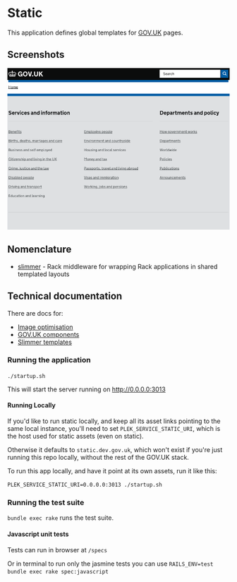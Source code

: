 # Static

This application defines global templates for [GOV.UK](https://www.gov.uk) pages.

## Screenshots

![screenshot](/doc/screenshot.png?raw=true)


## Nomenclature

* [slimmer](https://github.com/alphagov/slimmer) - Rack middleware for wrapping Rack applications in shared templated layouts

## Technical documentation

There are docs for:

- [Image optimisation](doc/image-optimisation.md)
- [GOV.UK components](doc/govuk-components.md)
- [Slimmer templates](doc/slimmer_templates.md)

### Running the application

`./startup.sh`

This will start the server running on http://0.0.0.0:3013

#### Running Locally

If you'd like to run static locally, and keep all its asset links pointing to
the same local instance, you'll need to set `PLEK_SERVICE_STATIC_URI`, which is
the host used for static assets (even on static).

Otherwise it defaults to `static.dev.gov.uk`, which won't exist if you're
just running this repo locally, without the rest of the GOV.UK stack.

To run this app locally, and have it point at its own assets, run it like this:

```
PLEK_SERVICE_STATIC_URI=0.0.0.0:3013 ./startup.sh
```

### Running the test suite

`bundle exec rake` runs the test suite.

#### Javascript unit tests

Tests can run in browser at `/specs`

Or in terminal to run only the jasmine tests you can use `RAILS_ENV=test bundle exec rake spec:javascript`
